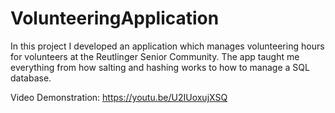 # VolunteeringApplication

In this project I developed an application which manages volunteering hours for volunteers at the Reutlinger Senior Community. The app taught me everything from how salting and hashing works to how to manage a SQL database.

Video Demonstration: https://youtu.be/U2IUoxujXSQ

